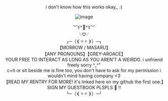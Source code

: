 <div align="center">i don't know how this works okay,, :(
  
  ![image](https://github.com/fatalday/fatalday/assets/111879755/260fe18c-ece8-4323-9bf6-9c5fc63e27d5)
<div align="center">︶꒦꒷🍭꒷꒦︶

<div align="center">𓆩♡𓆪
  
<div align="center">  ╭─〔❨✧✧❩〕─╮
<div align="center">【MORROW / MASARU】
<div align="center">【ANY PRONOUNS】【GREY-AROACE】
<div align="center">YOUR FREE TO INTERACT AS LONG AS YOU AREN'T A WEIRDO. i unfriend freely sorry ^_^"
  <div align="center">c+h or sit beside me is fine too, you don't have to ask for my permission i wouldn't mind having company <3
<div align="center">【READ MY RENTRY FOR MORE! it's linked here on my github the first one.】
  <div align="center">SIGN MY GUESTBOOK PLSPLS 🙏 !!
<div align="center">╰─〔❨✧✧❩〕─╯
